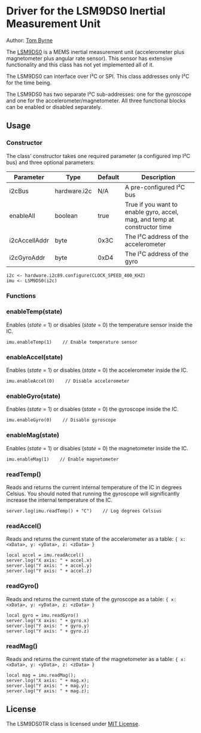 Driver for the LSM9DS0 Inertial Measurement Unit
===================================

Author: [Tom Byrne](https://github.com/ersatzavian/)

The [LSM9DS0](http://www.adafruit.com/datasheets/LSM9DS0.pdf) is a MEMS inertial measurement unit (accelerometer plus magnetometer plus angular rate sensor). This sensor has extensive functionality and this class has not yet implemented all of it.

The LSM9DS0 can interface over I&sup2;C or SPI. This class addresses only I&sup2;C for the time being.

The LSM9DS0 has two separate I&sup2;C sub-addresses: one for the gyroscope and one for the accelerometer/magnetometer. All three functional blocks can be enabled or disabled separately.

## Usage

### Constructor

The class’ constructor takes one required parameter (a configured imp I&sup2;C bus) and three optional parameters:

| Parameter     | Type         | Default | Description |
| ------------- | ------------ | ------- | ----------- |
| i2cBus        | hardware.i2c | N/A     | A pre-configured I&sup2;C bus |
| enableAll     | boolean      | true    | True if you want to enable gyro, accel, mag, and temp at constructor time |
| i2cAccellAddr | byte         | 0x3C    | The I&sup2;C address of the accelerometer |
| i2cGyroAddr   | byte         | 0xD4    | The I&sup2;C address of the gyro |


```
i2c <- hardware.i2c89.configure(CLOCK_SPEED_400_KHZ)
imu <- LSM9DS0(i2c)
```

### Functions

### enableTemp(state)

Enables (*state* = 1) or disables (*state* = 0) the temperature sensor inside the IC.

```
imu.enableTemp(1)    // Enable temperature sensor
```

### enableAccel(state)

Enables (*state* = 1) or disables (*state* = 0) the accelerometer inside the IC.

```
imu.enableAccel(0)    // Disable accelerometer
```

### enableGyro(state)

Enables (*state* = 1) or disables (*state* = 0) the gyroscope inside the IC.

```
imu.enableGyro(0)    // Disable gyroscope
```

### enableMag(state)

Enables (*state* = 1) or disables (*state* = 0) the magnetometer inside the IC.

```
imu.enableMag(1)    // Enable magnetometer
```

### readTemp()

Reads and returns the current internal temperature of the IC in degrees Celsius. You should noted that running the gyroscope will significantly increase the internal temperature of the IC.

```
server.log(imu.readTemp() + "C")    // Log degrees Celsius
```

### readAccel()

Reads and returns the current state of the accelerometer as a table: `{ x: <xData>, y: <yData>, z: <zData> }`

```
local accel = imu.readAccel()
server.log("X axis: " + accel.x)
server.log("Y axis: " + accel.y)
server.log("Y axis: " + accel.z)
```

### readGyro()

Reads and returns the current state of the gyroscope as a table: `{ x: <xData>, y: <yData>, z: <zData> }`

```
local gyro = imu.readGyro()
server.log("X axis: " + gyro.x)
server.log("Y axis: " + gyro.y)
server.log("Y axis: " + gyro.z)
```

### readMag()

Reads and returns the current state of the magnetometer as a table: `{ x: <xData>, y: <yData>, z: <zData> }`

```
local mag = imu.readMag();
server.log("X axis: " + mag.x);
server.log("Y axis: " + mag.y);
server.log("Y axis: " + mag.z);
```

## License

The LSM9DS0TR class is licensed under [MIT License](./LICENSE).
